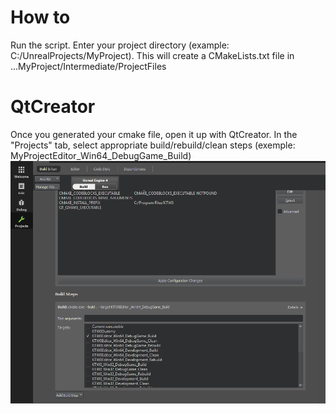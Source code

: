 # How to
Run the script.
Enter your project directory (example: C:/UnrealProjects/MyProject).
This will create a CMakeLists.txt file in ...MyProject/Intermediate/ProjectFiles

# QtCreator
Once you generated your cmake file, open it up with QtCreator.
In the "Projects" tab, select appropriate build/rebuild/clean steps (exemple: MyProjectEditor_Win64_DebugGame_Build)
![screenshot](/screen1.png)
